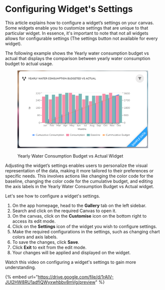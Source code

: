 # Configuring Widget's Settings

This article explains how to configure a widget’s settings on your canvas. Some widgets enable you to customize settings that are unique to that particular widget. In essence, it's important to note that not all widgets allows for configurable settings (The settings button not available for every widget).

The following example shows the Yearly water consumption budget vs actual that displays the comparison between yearly water consumption budget to actual usage.

<figure><img src="../.gitbook/assets/Configuring Widget&#x27;s Settings_S1.png" alt="" width="563"><figcaption><p> Yearly Water Consumption Budget vs Actual Widget</p></figcaption></figure>

Adjusting the widget’s settings enables users to personalize the visual representation of the data, making it more tailored to their preferences or specific needs. This involves actions like changing the color code for the baseline, changing the color code for the cumulative budget, and editing the axis labels in the Yearly Water Consumption Budget vs Actual widget.

Let's see how to configure a widget's settings.

1. On the app homepage, head to the **Gallery** tab on the left sidebar.
2. Search and click on the required Canvas to open it.
3. On the canvas, click on the **Customise** icon on the bottom right to access its edit mode.
4. Click on the **Settings** icon of the widget you wish to configure settings.
5. Make the required configurations in the settings, such as changing chart colors and axis labels.
6. To save the changes, click **Save**.
7. Click **Exit** to exit from the edit mode.
8. Your changes will be applied and displayed on the widget.

Watch this video on configuring a widget's settings to gain more understanding.

{% embed url="https://drive.google.com/file/d/1rAIV-JUl2HW8RU1adfIQWyxwhbbv8mVg/preview" %}
